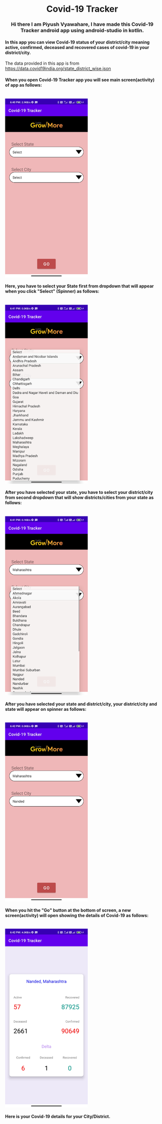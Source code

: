 <h1 align="center">Covid-19 Tracker</h1>
<h3 align="center">Hi there I am Piyush Vyawahare, I have made this Covid-19 Tracker android app using android-studio in kotlin.</h3>
<h4 align="left">In this app you can view Covid-19 status of your district/city meaning active, confirmed, deceased and recovered cases of covid-19 in your district/city.</h4>
<p align="left">The data provided in this app is from <a href="https://data.covid19india.org/state_district_wise.json">https://data.covid19india.org/state_district_wise.json</a></p>
<h4 align="left">When you open Covid-19 Tracker app you will see main screen(activity) of app as follows:</h4><br>
<img align="center" src="https://github.com/PiyushVyawahare/Covid-19_Tracker/blob/master/Screenshot_2021_08_20_18_40_52_882_com_example_covid_19tracker.jpg" alt="main" height="585" width="270"/>
<br>
<h4 align="left">Here, you have to select your State first from dropdown that will appear when you click "Select" (Spinner) as follows:</h4><br>
<img align="center" src="https://github.com/PiyushVyawahare/Covid-19_Tracker/blob/master/Screenshot_2021_08_20_18_41_33_797_com_example_covid_19tracker.jpg" alt="main" height="585" width="270"/>
<br>
<h4 align="left">After you have selected your state, you have to select your district/city from second dropdown that will show districts/cities from your state as follows:</h4><br>
<img align="center" src="https://github.com/PiyushVyawahare/Covid-19_Tracker/blob/master/Screenshot_2021_08_20_18_41_53_719_com_example_covid_19tracker.jpg" alt="main" height="585" width="270"/>
<br>
<h4 align="left">After you have selected your state and district/city, your district/city and state will appear on spinner as follows: </h4><br>
<img align="center" src="https://github.com/PiyushVyawahare/Covid-19_Tracker/blob/master/Screenshot_2021_08_20_18_42_07_134_com_example_covid_19tracker.jpg" alt="main" height="585" width="270"/>
<br>
<h4 align="left">When you hit the "Go" button at the bottom of screen, a new screen(activity) will open showing the details of Covid-19 as follows:</h4><br>
<img align="center" src="https://github.com/PiyushVyawahare/Covid-19_Tracker/blob/master/Screenshot_2021_08_20_18_42_14_623_com_example_covid_19tracker.jpg" alt="main" height="585" width="270"/>
<br>
<h4 align="left">Here is your Covid-19 details for your City/District.</h4>

